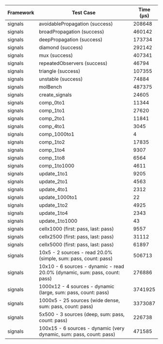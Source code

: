 | Framework | Test Case | Time (μs) |
| --- | --- | --- |
| signals | avoidablePropagation (success) | 208648 |
| signals | broadPropagation (success) | 460142 |
| signals | deepPropagation (success) | 173734 |
| signals | diamond (success) | 292142 |
| signals | mux (success) | 407341 |
| signals | repeatedObservers (success) | 46794 |
| signals | triangle (success) | 107355 |
| signals | unstable (success) | 74884 |
| signals | molBench | 487375 |
| signals | create_signals | 24605 |
| signals | comp_0to1 | 11344 |
| signals | comp_1to1 | 27620 |
| signals | comp_2to1 | 11841 |
| signals | comp_4to1 | 3045 |
| signals | comp_1000to1 | 4 |
| signals | comp_1to2 | 17835 |
| signals | comp_1to4 | 9307 |
| signals | comp_1to8 | 6564 |
| signals | comp_1to1000 | 4611 |
| signals | update_1to1 | 9205 |
| signals | update_2to1 | 4563 |
| signals | update_4to1 | 2312 |
| signals | update_1000to1 | 22 |
| signals | update_1to2 | 4925 |
| signals | update_1to4 | 2343 |
| signals | update_1to1000 | 43 |
| signals | cellx1000 (first: pass, last: pass) | 9557 |
| signals | cellx2500 (first: pass, last: pass) | 31112 |
| signals | cellx5000 (first: pass, last: pass) | 61897 |
| signals | 10x5 - 2 sources - read 20.0% (simple, sum: pass, count: pass) | 506713 |
| signals | 10x10 - 6 sources - dynamic - read 20.0% (dynamic, sum: pass, count: pass) | 276886 |
| signals | 1000x12 - 4 sources - dynamic (large, sum: pass, count: pass) | 3741925 |
| signals | 1000x5 - 25 sources (wide dense, sum: pass, count: pass) | 3373087 |
| signals | 5x500 - 3 sources (deep, sum: pass, count: pass) | 226738 |
| signals | 100x15 - 6 sources - dynamic (very dynamic, sum: pass, count: pass) | 471585 |

